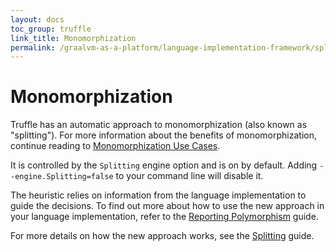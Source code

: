 ```yaml
---
layout: docs
toc_group: truffle
link_title: Monomorphization
permalink: /graalvm-as-a-platform/language-implementation-framework/splitting/Monomorphization/
---
```

# Monomorphization

Truffle has an automatic approach to monomorphization (also known as "splitting"). For more information about the benefits of monomorphization, continue reading to [Monomorphization Use Cases](MonomorphizationUseCases.md).

It is controlled by the `Splitting` engine option and is on by default.
Adding `--engine.Splitting=false` to your command line will disable it.

The heuristic relies on information from the language implementation to guide the decisions. To find out more about how to use the new approach in your language implementation, refer to the [Reporting Polymorphism](ReportingPolymorphism.md) guide.

For more details on how the new approach works, see the [Splitting](Splitting.md) guide.

